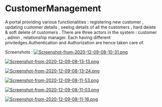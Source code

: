 # CustomerManagement

  A portal providing various functionalities : registering new customer , updating customer details , seeing details of all the customers , hard delete & soft delete of customers . There are three actors in the system : customer , admin , relationship manager. Each having different priviledges.Authentication and Authorization are hence taken care of.
  
  Screenshots : 
  [![Screenshot-from-2020-12-09-08-10-31.png](https://i.postimg.cc/mgj66vhY/Screenshot-from-2020-12-09-08-10-31.png)](https://postimg.cc/ZW9cWD8n)
  
  [![Screenshot-from-2020-12-09-08-13-13.png](https://i.postimg.cc/26bcy3GG/Screenshot-from-2020-12-09-08-13-13.png)](https://postimg.cc/qhrXZJ96)
  
  [![Screenshot-from-2020-12-09-08-13-24.png](https://i.postimg.cc/nrq3K56Q/Screenshot-from-2020-12-09-08-13-24.png)](https://postimg.cc/n9cKpdVH)
  
  [![Screenshot-from-2020-12-09-08-11-53.png](https://i.postimg.cc/cHnhZ215/Screenshot-from-2020-12-09-08-11-53.png)](https://postimg.cc/r0qxNhrS)
  
  [![Screenshot-from-2020-12-09-08-11-03.png](https://i.postimg.cc/Wbnn2Mjj/Screenshot-from-2020-12-09-08-11-03.png)](https://postimg.cc/rKDWjRKY)
  
 [![Screenshot-from-2020-12-09-08-11-16.png](https://i.postimg.cc/zXXhF4ZZ/Screenshot-from-2020-12-09-08-11-16.png)](https://postimg.cc/bdWdzCw3)  
